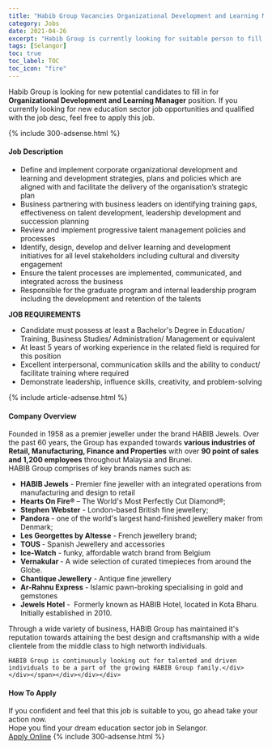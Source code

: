 ```yaml
---
title: "Habib Group Vacancies Organizational Development and Learning Manager" 
category: Jobs 
date: 2021-04-26 
excerpt: "Habib Group is currently looking for suitable person to fill in the Organizational Development and Learning Manager which positioned at Selangor" 
tags: [Selangor] 
toc: true 
toc_label: TOC 
toc_icon: "fire" 
--- 
```


<p>Habib Group is looking for new potential candidates to fill in for <b>Organizational Development and Learning Manager</b> position. If you currently looking for new education sector job opportunities and qualified with the job desc, feel free to apply this job.
</p>{% include 300-adsense.html %} 
<div><div><h4>Job Description</h4></div><div><div><span><div><div><ul><li>Define and implement corporate organizational development and learning and development strategies, plans and policies which are aligned with and facilitate the delivery of the organisation&#8217;s strategic plan</li><li>Business partnering with business leaders on identifying training gaps, effectiveness on talent development, leadership development and succession planning</li><li>Review and implement progressive talent management policies and processes</li><li>Identify, design, develop and deliver learning and development initiatives for all level stakeholders including cultural and diversity engagement</li><li>Ensure the talent processes are implemented, communicated, and integrated across the business</li><li>Responsible for the graduate program and internal leadership program including the development and retention of the talents</li></ul><div><strong>JOB REQUIREMENTS</strong></div><ul><li>Candidate must possess at least a Bachelor's Degree in Education/ Training, Business Studies/ Administration/ Management or equivalent</li><li>At least 5 years of working experience in the related field is required for this position</li><li>Excellent interpersonal, communication skills and the ability to conduct/ facilitate training where required</li><li>Demonstrate leadership, influence skills, creativity, and problem-solving</li></ul></div></div></span></div></div></div> 
{% include article-adsense.html %} 
<div><div><h4>Company Overview</h4></div><div><div><span><div><div>
<div>
		Founded in 1958 as a premier jeweller under the brand HABIB Jewels. Over the past 60 years, the Group has expanded towards <strong>various industries of Retail, Manufacturing, Finance and Properties</strong> with over <strong>90 point of sales and 1,200 employees</strong> throughout Malaysia and Brunei.</div>
<div>
		HABIB Group comprises of key brands names such as:</div>
<ul>
<li>
<strong>HABIB Jewels</strong> - Premier fine jeweller with an integrated operations from manufacturing and design to retail</li>
<li>
<strong>Hearts On Fire&#174;</strong> &#8211; The World's Most Perfectly Cut Diamond&#174;;</li>
<li>
<strong>Stephen Webster</strong> - London-based British fine jewellery;</li>
<li>
<strong>Pandora</strong> - one of the world's largest hand-finished jewellery maker from Denmark;</li>
<li>
<strong>Les Georgettes by Altesse</strong> - French jewellery brand;</li>
<li>
<strong>TOUS&#160;</strong>- Spanish Jewellery and accessories</li>
<li>
<strong>Ice-Watch</strong> - funky, affordable watch brand from Belgium</li>
<li>
<strong>Vernakular&#160;</strong>- A wide selection of curated timepieces from around the Globe.</li>
<li>
<strong>Chantique Jewellery</strong> - Antique fine jewellery</li>
<li>
<strong>Ar-Rahnu Express</strong> - Islamic pawn-broking specialising in gold and gemstones</li>
<li>
<strong>Jewels Hotel</strong> -&#160; Formerly known as HABIB Hotel, located in Kota Bharu. Initially established in 2010.</li>
</ul>
<div>
		Through a wide variety of business, HABIB Group has maintained it's reputation towards attaining the best design and craftsmanship with a wide clientele from the middle class to high networth individuals.</div>
	
	HABIB Group is continuously looking out for talented and driven individuals to be a part of the growing HABIB Group family.</div></div></span></div></div></div> 
#### How To Apply 
If you confident and feel that this job is suitable to you, go ahead take your action now. <br/> 
Hope you find your dream education sector job in Selangor. <br/> 
<a href="https://www.jobstreet.com.my/en/job/organizational-development-and-learning-manager-4548120?jobId=jobstreet-my-job-4548120" class="btn btn--info" target="_blank" rel="nofollow noopenner">Apply Online</a> 
{% include 300-adsense.html %} 